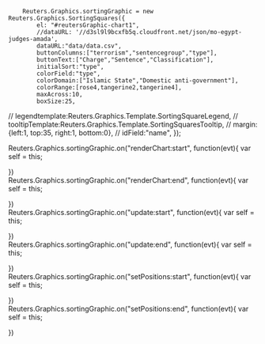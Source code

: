 
 		Reuters.Graphics.sortingGraphic = new Reuters.Graphics.SortingSquares({
			el: "#reutersGraphic-chart1",
			//dataURL: '//d3sl9l9bcxfb5q.cloudfront.net/json/mo-egypt-judges-amada',
			dataURL:"data/data.csv",
 			buttonColumns:["terrorism","sentencegroup","type"],
			buttonText:["Charge","Sentence","Classification"],
			initialSort:"type",
			colorField:"type",
			colorDomain:["Islamic State","Domestic anti-government"],
			colorRange:[rose4,tangerine2,tangerine4],
			maxAcross:10,
			boxSize:25,
//			legendtemplate:Reuters.Graphics.Template.SortingSquareLegend,
//			tooltipTemplate:Reuters.Graphics.Template.SortingSquaresTooltip,
//			margin:{left:1, top:35, right:1, bottom:0},
//			idField:"name",
		});  

Reuters.Graphics.sortingGraphic.on("renderChart:start", function(evt){
    var self = this;
    
})		
Reuters.Graphics.sortingGraphic.on("renderChart:end", function(evt){
    var self = this;
    
})		
Reuters.Graphics.sortingGraphic.on("update:start", function(evt){
    var self = this;
    
})		
Reuters.Graphics.sortingGraphic.on("update:end", function(evt){
    var self = this;
    
})		
Reuters.Graphics.sortingGraphic.on("setPositions:start", function(evt){
    var self = this;
    
})		
Reuters.Graphics.sortingGraphic.on("setPositions:end", function(evt){
    var self = this;
    
})			